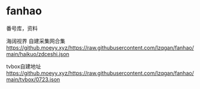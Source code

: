 # fanhao
番号库，资料

海阔视界 自建采集网合集
https://github.moeyy.xyz/https://raw.githubusercontent.com/lzqgan/fanhao/main/haikuo/zdceshi.json

tvbox自建地址
https://github.moeyy.xyz/https://raw.githubusercontent.com/lzqgan/fanhao/main/tvbox/0723.json
